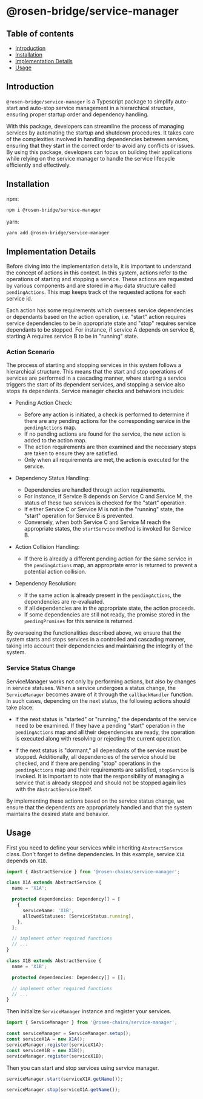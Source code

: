 # @rosen-bridge/service-manager

## Table of contents

- [Introduction](#introduction)
- [Installation](#installation)
- [Implementation Details](#implementation-details)
- [Usage](#usage)

## Introduction

`@rosen-bridge/service-manager` is a Typescript package to simplify auto-start and auto-stop service management in a hierarchical structure, ensuring proper startup order and dependency handling.

With this package, developers can streamline the process of managing services by automating the startup and shutdown procedures. It takes care of the complexities involved in handling dependencies between services, ensuring that they start in the correct order to avoid any conflicts or issues. By using this package, developers can focus on building their applications while relying on the service manager to handle the service lifecycle efficiently and effectively.

## Installation

npm:

```sh
npm i @rosen-bridge/service-manager
```

yarn:

```sh
yarn add @rosen-bridge/service-manager
```

## Implementation Details

Before diving into the implementation details, it is important to understand the concept of actions in this context. In this system, actions refer to the operations of starting and stopping a service. These actions are requested by various components and are stored in a `Map` data structure called `pendingActions`. This map keeps track of the requested actions for each service id.

Each action has some requirements which oversees service dependencies or dependants based on the action operation, i.e. "start" action requires service dependencies to be in appropriate state and "stop" requires service dependants to be stopped. For instance, if service A depends on service B, starting A requires service B to be in "running" state.

### Action Scenario

The process of starting and stopping services in this system follows a hierarchical structure. This means that the start and stop operations of services are performed in a cascading manner, where starting a service triggers the start of its dependent services, and stopping a service also stops its dependants. Service manager checks and behaviors includes:

- Pending Action Check:

  - Before any action is initiated, a check is performed to determine if there are any pending actions for the corresponding service in the `pendingActions` map.
  - If no pending actions are found for the service, the new action is added to the action map.
  - The action requirements are then examined and the necessary steps are taken to ensure they are satisfied.
  - Only when all requirements are met, the action is executed for the service.

- Dependency Status Handling:

  - Dependencies are handled through action requirements.
  - For instance, if Service B depends on Service C and Service M, the status of these two services is checked for the "start" operation.
  - If either Service C or Service M is not in the "running" state, the "start" operation for Service B is prevented.
  - Conversely, when both Service C and Service M reach the appropriate states, the `startService` method is invoked for Service B.

- Action Collision Handling:

  - If there is already a different pending action for the same service in the `pendingActions` map, an appropriate error is returned to prevent a potential action collision.

- Dependency Resolution:

  - If the same action is already present in the `pendingActions`, the dependencies are re-evaluated.
  - If all dependencies are in the appropriate state, the action proceeds.
  - If some dependencies are still not ready, the promise stored in the `pendingPromises` for this service is returned.

By overseeing the functionalities described above, we ensure that the system starts and stops services in a controlled and cascading manner, taking into account their dependencies and maintaining the integrity of the system.

### Service Status Change

ServiceManager works not only by performing actions, but also by changes in service statuses. When a service undergoes a status change, the `ServiceManager` becomes aware of it through the `callbackHandler` function. In such cases, depending on the next status, the following actions should take place:

- If the next status is "started" or "running," the dependants of the service need to be examined. If they have a pending "start" operation in the `pendingActions` map and all their dependencies are ready, the operation is executed along with resolving or rejecting the current operation.

- If the next status is "dormant," all dependants of the service must be stopped. Additionally, all dependencies of the service should be checked, and if there are pending "stop" operations in the `pendingActions` map and their requirements are satisfied, `stopService` is invoked. It is important to note that the responsibility of managing a service that is already stopped and should not be stopped again lies with the `AbstractService` itself.

By implementing these actions based on the service status change, we ensure that the dependents are appropriately handled and that the system maintains the desired state and behavior.

## Usage

First you need to define your services while inheriting `AbstractService` class. Don't forget to define dependencies. In this example, service `X1A` depends on `X1B`.

```ts
import { AbstractService } from '@rosen-chains/service-manager';

class X1A extends AbstractService {
  name = 'X1A';

  protected dependencies: Dependency[] = [
    {
      serviceName: 'X1B',
      allowedStatuses: [ServiceStatus.running],
    },
  ];

  // implement other required functions
  // ...
}

class X1B extends AbstractService {
  name = 'X1B';

  protected dependencies: Dependency[] = [];

  // implement other required functions
  // ...
}
```

Then initialize `ServiceManager` instance and register your services.

```ts
import { ServiceManager } from '@rosen-chains/service-manager';

const serviceManager = ServiceManager.setup();
const serviceX1A = new X1A();
serviceManager.register(serviceX1A);
const serviceX1B = new X1B();
serviceManager.register(serviceX1B);
```

Then you can start and stop services using service manager.

```ts
serviceManager.start(serviceX1A.getName());
```

```ts
serviceManager.stop(serviceX1A.getName());
```
